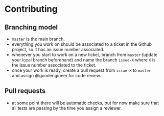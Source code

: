 # Contributing

## Branching model
- `master` is the main branch.
- everything you work on should be associated to a ticket in the Github project, so it has an issue number associated.
- whenever you start to work on a new ticket, branch from `master` (update your local branch beforehand) and name the branch `issue-X` where `X` is the issue number associated to the ticket.
- once your work is ready, create a pull request from `issue-X` to `master` and assign @goodengineer for code review.

## Pull requests
- at some point there will be automatic checks, but for now make sure that all tests are passing by the time you assign a reviewer.
